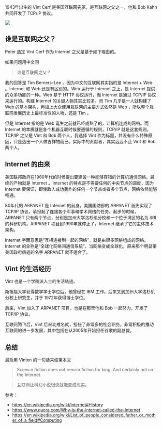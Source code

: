 1943年出生的 Vint Cerf 是美国互联网先驱，是互联网之父之一，他和 Bob Kahn 共同开发了 TCP/IP 协议。

![](https://img.haoqicat.com/2019072701.jpg)

## 谁是互联网之父？

Peter 选定 Vint Cerf 作为 Internet 之父是基于如下理由的。

如果问题用中文问

> 谁是互联网之父？

我的回答是 Tim Berners-Lee ，因为中文的互联网其实指的是 Internet + Web 。Internet 和 Web 还是有区别的。Web 运行于 Internet 之上，是 Internet 提供的众多功能的一种。Web 基于 HTTP 协议运行，而 Internet 是通过 TCP/IP 协议来运行的。构建 Internet 的关键人物其实比较多，而 Tim 几乎是一人就构建了 Web 的基本架构，再加上大众使用互联网的主要方式依然是 Web ，所以整个互联网发展历史上最标准性的人物，还是 Tim 。

但是 Internet 指的是 Web 诞生之前就已经成熟了的，计算机连成的网络。而 Internet 的本质就是各个机器互联时候要遵循的规则，TCP/IP 就是这套规则。TCP/IP 之父是 Vint 和 Bob 两个人，我选择 Vint 作为标题，并没有什么特殊原因，只是选出一个人做吉祥物而已。实际中的贡献者，其实远远不止 Vint 和 Bob 两个人。

## Internet 的由来

美国联邦政府在1960年代的时候提出要建设一种能够容错的计算机通信网络。最终的产物就是 Internet 。Internet 的特点是不需要任何的中央节点的调度，因为 Internet 要保证，即使敌人成功轰炸的任何一个节点或者多个节点，网络依然能够畅通。

80年代的 ARPANET 是 Internet 的前身。美国国防部的 ARPANET 首先实现了 TCP/IP 协议，承担起了连接各个军事和学术网络的任务。起步的时候，ARPANET 只有两个节点，分别是加州大学洛杉矶分校和一个位于湾区的名为 SRI 的科研机构。ARPANET 项目到1990年就停止了，Internet 继承了它的主体技术架构。

Internet 字面意思是“互相连接到一起的网络”，就是由很多网络组成的网络。Internet 的全称是“全球化网络间通信系统”。当网络变成全球化，原来那个明显带美国政府痕迹的名字 ARPANET 就不适合了。

## Vint 的生活经历

Vint 也是一个学院派人士的生活轨迹。

斯坦福大学获得数学学士学位后，他曾经在 IBM 工作。后来又到加州大学洛杉矶分校上研究生，并于 1972年获得博士学位。

后来，Vint 加入了 ARPANET 项目，也是在那里他和 Bob 一起努力，开发了 TCP/IP 协议。

互联网腾飞后，Vint 后来功成名就，担任了非常多的社会职务，非常积极的推动互联网的进一步发展，其中包括在从2005年开始担任谷歌的副总裁。

## 总结

最后用 Vinton 的一句话来结束本文

> Science fiction does not remain fiction for long. And certainly not on the Internet.

> 互联网让科幻小说很快就能变成现实。

参考：

- https://en.wikipedia.org/wiki/Internet#History
- https://www.quora.com/Why-is-the-Internet-called-the-Internet
- https://en.wikipedia.org/wiki/List_of_people_considered_father_or_mother_of_a_field#Computing
